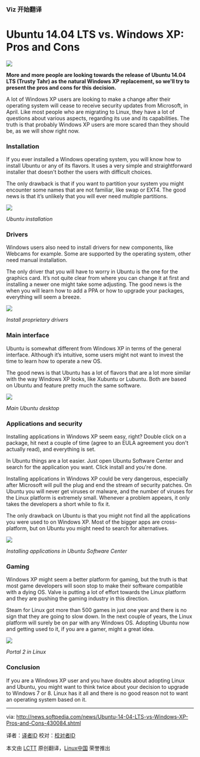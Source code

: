 ### Viz 开始翻译

Ubuntu 14.04 LTS vs. Windows XP: Pros and Cons
================================================================================
![](http://i1-news.softpedia-static.com/images/news2/Ubuntu-14-04-LTS-vs-Windows-XP-Pros-and-Cons-430084-2.jpg)

**More and more people are looking towards the release of Ubuntu 14.04 LTS (Trusty Tahr) as the natural Windows XP replacement, so we'll try to present the pros and cons for this decision.**

A lot of Windows XP users are looking to make a change after their operating system will cease to receive security updates from Microsoft, in April. Like most people who are migrating to Linux, they have a lot of questions about various aspects, regarding its use and its capabilities. The truth is that probably Windows XP users are more scared than they should be, as we will show right now.

### Installation ###

If you ever installed a Windows operating system, you will know how to install Ubuntu or any of its flavors. It uses a very simple and straightforward installer that doesn't bother the users with difficult choices.

The only drawback is that if you want to partition your system you might encounter some names that are not familiar, like swap or EXT4. The good news is that it’s unlikely that you will ever need multiple partitions.

![](http://i1-news.softpedia-static.com/images/news2/Ubuntu-14-04-LTS-vs-Windows-XP-Pros-and-Cons-430084-3.jpg)

*Ubuntu installation*

### Drivers ###

Windows users also need to install drivers for new components, like Webcams for example. Some are supported by the operating system, other need manual installation.

The only driver that you will have to worry in Ubuntu is the one for the graphics card. It’s not quite clear from where you can change it at first and installing a newer one might take some adjusting. The good news is the when you will learn how to add a PPA or how to upgrade your packages, everything will seem a breeze.

![](http://i1-news.softpedia-static.com/images/news2/Ubuntu-14-04-LTS-vs-Windows-XP-Pros-and-Cons-430084-4.jpg)

*Install proprietary drivers*

### Main interface ###

Ubuntu is somewhat different from Windows XP in terms of the general interface. Although it’s intuitive, some users might not want to invest the time to learn how to operate a new OS.

The good news is that Ubuntu has a lot of flavors that are a lot more similar with the way Windows XP looks, like Xubuntu or Lubuntu. Both are based on Ubuntu and feature pretty much the same software.

![](http://i1-news.softpedia-static.com/images/news2/Ubuntu-14-04-LTS-vs-Windows-XP-Pros-and-Cons-430084-5.jpg)

*Main Ubuntu desktop*

### Applications and security ###

Installing applications in Windows XP seem easy, right? Double click on a package, hit next a couple of time (agree to an EULA agreement you don't actually read), and everything is set.

In Ubuntu things are a lot easier. Just open Ubuntu Software Center and search for the application you want. Click install and you're done.

Installing applications in Windows XP could be very dangerous, especially after Microsoft will pull the plug and end the stream of security patches. On Ubuntu you will never get viruses or malware, and the number of viruses for the Linux platform is extremely small. Whenever a problem appears, it only takes the developers a short while to fix it.

The only drawback on Ubuntu is that you might not find all the applications you were used to on Windows XP. Most of the bigger apps are cross-platform, but on Ubuntu you might need to search for alternatives.

![](http://i1-news.softpedia-static.com/images/news2/Ubuntu-14-04-LTS-vs-Windows-XP-Pros-and-Cons-430084-6.jpg)

*Installing applications in Ubuntu Software Center*

### Gaming ###

Windows XP might seem a better platform for gaming, but the truth is that most game developers will soon stop to make their software compatible with a dying OS. Valve is putting a lot of effort towards the Linux platform and they are pushing the gaming industry in this direction.

Steam for Linux got more than 500 games in just one year and there is no sign that they are going to slow down. In the next couple of years, the Linux platform will surely be on par with any Windows OS. Adopting Ubuntu now and getting used to it, if you are a gamer, might a great idea.

![](http://i1-news.softpedia-static.com/images/news2/Ubuntu-14-04-LTS-vs-Windows-XP-Pros-and-Cons-430084-7.jpg)

*Portal 2 in Linux*

### Conclusion ###

If you are a Windows XP user and you have doubts about adopting Linux and Ubuntu, you might want to think twice about your decision to upgrade to Windows 7 or 8. Linux has it all and there is no good reason not to want an operating system based on it.

--------------------------------------------------------------------------------

via: http://news.softpedia.com/news/Ubuntu-14-04-LTS-vs-Windows-XP-Pros-and-Cons-430084.shtml

译者：[译者ID](https://github.com/译者ID) 校对：[校对者ID](https://github.com/校对者ID)

本文由 [LCTT](https://github.com/LCTT/TranslateProject) 原创翻译，[Linux中国](http://linux.cn/) 荣誉推出

